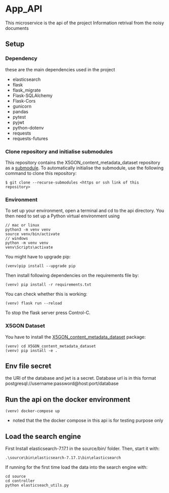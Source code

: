 # App_API
This microservice is the api of the project Information retrival from the noisy documents

## Setup
### Dependency
these are the main dependencies used in the project
- elasticsearch 
- flask 
- flask_migrate
- Flask-SQLAlchemy 
- Flask-Cors
- gunicorn
- pandas 
- pytest 
- pyjwt
- python-dotenv 
- requests 
- requests-futures


### Clone repository and initialise submodules
This repository contains the X5GON_content_metadata_dataset repository as a [submodule](https://git-scm.com/book/en/v2/Git-Tools-Submodules). To automatically initialise the submodule, use the following command to clone this repository:
```
$ git clone --recurse-submodules <https or ssh link of this repository>
```
### Environment
To set up your environment, open a terminal and cd to the api directory. You then need to set up a Python virtual environment using
```
// mac or linux
python3 -m venv venv
source venv/bin/activate
// windows
python -m venv venv
venv\Scripts\activate
```
You might have to upgrade pip:
```
(venv)pip install --upgrade pip
```
Then install following dependencies on the requirements file by:
```
(venv) pip install -r requirements.txt
```
You can check whether this is working:
```
(venv) flask run --reload
```
To stop the flask server press Control-C.

### X5GON Dataset
You have to install the [X5GON_content_metadata_dataset](https://github.com/IRCAI/X5GON_content_metadata_dataset) package:
```
(venv) cd X5GON_content_metadata_dataset
(venv) pip install -e .
```
## Env file secret 
the URI of the database and jwt is a secret.
Database url is in this format postgresql://username:password@host:port/database


## Run the api on the docker environment
```
(venv) docker-compose up
```
* noted that the the docker compose in this api is for testing purpose only

## Load the search engine
First Install elasticsearch-7.17.1 in the source/bin/ folder.
Then, start it with:
```
.\source\bin\elasticsearch-7.17.1\bin\elasticsearch
```
If running for the first time load the data into the search engine with:
```
cd source
cd controller
python elasticseach_utils.py
```
